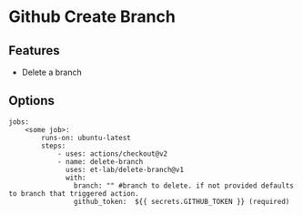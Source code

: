 # Github Create Branch

## Features
- Delete a branch 


## Options
```
jobs:
    <some job>:
        runs-on: ubuntu-latest
        steps:
            - uses: actions/checkout@v2
            - name: delete-branch
              uses: et-lab/delete-branch@v1
              with: 
                branch: "" #branch to delete. if not provided defaults to branch that triggered action.
                github_token:  ${{ secrets.GITHUB_TOKEN }} (required)
                
```